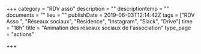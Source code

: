 +++
category = "RDV asso"
description = ""
descriptiontemp = ""
documents = ""
lieu = ""
publishDate = 2019-06-03T12:14:42Z
tags = ["RDV Asso ", "Réseaux sociaux", "Résidence", "Instagram", "Slack", "Drive"]
time = "18h"
title = "Animation des réseaux sociaux de l'association"
type_page = "actions"

+++
